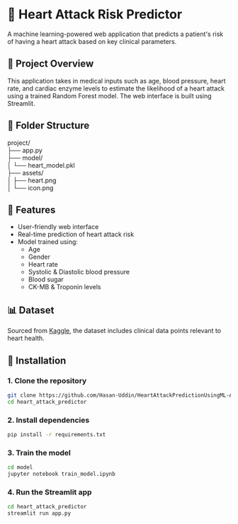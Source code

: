 # 💓 Heart Attack Risk Predictor

A machine learning-powered web application that predicts a patient's risk of having a heart attack based on key clinical parameters.

## 🧠 Project Overview

This application takes in medical inputs such as age, blood pressure, heart rate, and cardiac enzyme levels to estimate the likelihood of a heart attack using a trained Random Forest model. The web interface is built using Streamlit.

## 📁 Folder Structure
<p>
project/<br>
 ├── app.py<br>
 ├── model/<br>
 │ └── heart_model.pkl<br>
 ├── assets/<br>
 │ ├── heart.png<br>
 │ └── icon.png<br>
</p>

## 🧪 Features

- User-friendly web interface
- Real-time prediction of heart attack risk
- Model trained using:
  - Age
  - Gender
  - Heart rate
  - Systolic & Diastolic blood pressure
  - Blood sugar
  - CK-MB & Troponin levels

## 📊 Dataset

Sourced from [Kaggle](https://www.kaggle.com/datasets/fatemehmohammadinia/heart-attack-dataset-tarik-a-rashid), the dataset includes clinical data points relevant to heart health.

## 🚀 Installation

### 1. Clone the repository

```bash
git clone https://github.com/Hasan-Uddin/HeartAttackPredictionUsingML-App.git
cd heart_attack_predictor
```
### 2. Install dependencies
```bash
pip install -r requirements.txt
```
### 3. Train the model
```bash
cd model
jupyter notebook train_model.ipynb
```
### 4. Run the Streamlit app
```bash
cd heart_attack_predictor
streamlit run app.py
```




